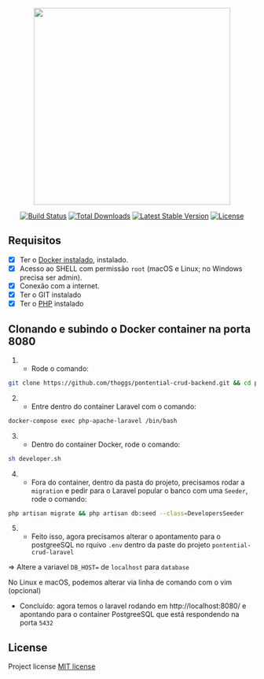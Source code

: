 <p align="center"><a href="https://laravel.com" target="_blank"><img src="https://raw.githubusercontent.com/laravel/art/master/logo-lockup/5%20SVG/2%20CMYK/1%20Full%20Color/laravel-logolockup-cmyk-red.svg" width="400"></a></p>

<p align="center">
<a href="https://travis-ci.org/laravel/framework"><img src="https://travis-ci.org/laravel/framework.svg" alt="Build Status"></a>
<a href="https://packagist.org/packages/laravel/framework"><img src="https://img.shields.io/packagist/dt/laravel/framework" alt="Total Downloads"></a>
<a href="https://packagist.org/packages/laravel/framework"><img src="https://img.shields.io/packagist/v/laravel/framework" alt="Latest Stable Version"></a>
<a href="https://packagist.org/packages/laravel/framework"><img src="https://img.shields.io/packagist/l/laravel/framework" alt="License"></a>
</p>

## Requisitos

- [x] Ter o [Docker instalado](https://www.docker.com/), instalado.
- [x] Acesso ao SHELL com permissão `root` (macOS e Linux; no Windows precisa ser admin).
- [x] Conexão com a internet.
- [x] Ter o GIT instalado
- [x] Ter o [PHP](https://www.php.net/downloads) instalado 

## Clonando e subindo o Docker container na porta 8080
1) - Rode o comando:
```sh
git clone https://github.com/thoggs/pontential-crud-backend.git && cd pontential-crud-backend && docker-compose up -d --build  
```

2) - Entre dentro do container Laravel com o comando:
```sh
docker-compose exec php-apache-laravel /bin/bash
```

3) - Dentro do container Docker, rode o comando:
```sh
sh developer.sh
```

4) - Fora do container, dentro da pasta do projeto, precisamos rodar a `migration` e pedir para o Laravel popular o banco com uma `Seeder`, rode o comando:
```sh
php artisan migrate && php artisan db:seed --class=DevelopersSeeder
```

5) - Feito isso, agora precisamos alterar o apontamento para o postgreeSQL no rquivo `.env` dentro da paste do projeto `pontential-crud-laravel`

=> Altere a variavel `DB_HOST=` de `localhost` para `database`

No Linux e macOS, podemos alterar via linha de comando com o vim (opcional)


* Concluído: agora temos o laravel rodando em http://localhost:8080/ e apontando para o container PostgreeSQL que está respondendo na porta `5432`


## License

Project license [MIT license](https://opensource.org/licenses/MIT)

